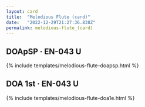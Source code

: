 ```yaml
---
layout: card
title:  "Melodious Flute (card)"
date:   "2022-12-29T21:27:36.838Z"
permalink: melodious-flute_(card)
---
```


## DOApSP &middot; EN-043 U

{% include templates/melodious-flute-doapsp.html %}


## DOA 1st &middot; EN-043 U

{% include templates/melodious-flute-doa1e.html %}
